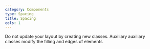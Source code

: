 ```yaml
---
category: Components
type: Spacing
title: Spacing
cols: 1
---
```


Do not update your layout by creating new classes. Auxiliary auxiliary classes modify the filling and edges of elements